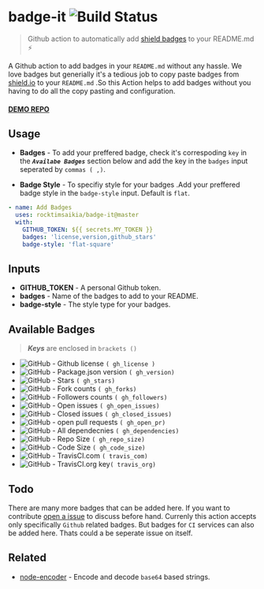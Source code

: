 # badge-it ![Build Status](<https://github.com/rocktimsaikia/badge-it/workflows/build/badge.svg>)

> Github action to automatically add [shield badges](<https://shields.io/>) to your README.md :zap:

A Github action to add badges in your `README.md` without any hassle. We love badges but generially it's a tedious job to copy paste badges from [shield.io](<https://shields.io/>) to your `README.md` .So this Action helps to add badges without you having to do all the copy pasting and configuration.

#### [DEMO REPO](<https://github.com/RocktimSaikia/badge-it-demo>)

## Usage

- **Badges** - To add your preffered badge, check it's correspoding `key` in the ***`Availabe Badges`*** section below and add the key in the `badges` input seperated by `commas ( ,)`.

- **Badge Style** - To specifiy style for your badges .Add your preffered badge style in the `badge-style` input. Default is `flat`.

```yml
- name: Add Badges
  uses: rocktimsaikia/badge-it@master
  with:
    GITHUB_TOKEN: ${{ secrets.MY_TOKEN }}
    badges: 'license,version,github_stars'
    badge-style: 'flat-square'
```

## Inputs

- **GITHUB\_TOKEN** - A personal Github token.
- **badges** - Name of the badges to add to your README.
- **badge-style** - The style type for your badges.

<!-- -->

## Available Badges

> ***Keys*** are enclosed in `brackets ()`

- ![GitHub](https://img.shields.io/github/license/RocktimSaikia/badge-it) \- Github license `( gh_license )`
- ![GitHub](https://img.shields.io/github/package-json/v/rocktimsaikia/badge-it) \- Package.json version `( gh_version)`
- ![GitHub](https://img.shields.io/github/stars/RocktimSaikia/badge-it) \- Stars `( gh_stars)`
- ![GitHub](https://img.shields.io/github/forks/RocktimSaikia/badge-it?label=Fork) \- Fork counts `( gh_forks)`
- ![GitHub](https://img.shields.io/github/followers/RocktimSaikia?label=Followers) \- Followers counts `( gh_followers)`
- ![GitHub](https://img.shields.io/github/issues-raw/RocktimSaikia/badge-it) \- Open issues `( gh_open_issues)`
- ![GitHub](https://img.shields.io/github/issues-closed-raw/RocktimSaikia/badge-it) \- Closed issues `( gh_closed_issues)`
- ![GitHub](https://img.shields.io/github/issues-pr/RocktimSaikia/badge-it) \- open pull requests `( gh_open_pr)`
- ![GitHub](https://img.shields.io/david/RocktimSaikia/badge-it) \- All dependecnies `( gh_dependencies)`
- ![GitHub](https://img.shields.io/github/repo-size/RocktimSaikia/badge-it) \- Repo Size `( gh_repo_size)`
- ![GitHub](https://img.shields.io/github/languages/code-size/RocktimSaikia/badge-it) \- Code Size `( gh_code_size)`
- ![GitHub](https://travis-ci.com/RocktimSaikia/badge-it.svg?branch=master) \- TravisCI.com `( travis_com)`
- ![GitHub](https://travis-ci.org/RocktimSaikia/badge-it.svg?branch=master) \- TravisCI.org key`( travis_org)`
<!-- -->

## Todo

There are many more badges that can be added here. If you want to contribute [open a issue](https://github.com/RocktimSaikia/badge-it/issues/new) to discuss before hand. Currenly this action accepts only specifically `Github` related badges. But badges for `CI` services can also be added here. Thats could a be seperate issue on itself.

## Related

- [node-encoder](<https://github.com/rocktimsaikia/node-encoder>) \- Encode and decode `base64` based strings.

<!-- -->

